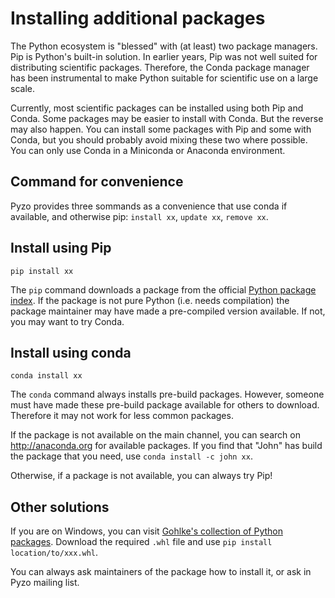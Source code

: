 # Installing additional packages

The Python ecosystem is "blessed" with (at least) two package managers.
Pip is Python's built-in solution. In earlier years, Pip was not well
suited for distributing scientific packages. Therefore, the Conda
package manager has been instrumental to make Python suitable for
scientific use on a large scale.

Currently, most scientific packages can be installed using both Pip and
Conda. Some packages may be easier to install with Conda. But the
reverse may also happen. You can install some packages with Pip and some
with Conda, but you should probably avoid mixing these two where possible.
You can only use Conda in a Miniconda or Anaconda environment.


## Command for convenience

Pyzo provides three sommands as a convenience that use conda if available, and otherwise pip:
``install xx``, ``update xx``, ``remove xx``.


## Install using Pip

```
pip install xx
```

The ``pip`` command downloads a package from the official [Python package
index](https://pypi.org). If the package is not  pure Python (i.e. needs
compilation) the package maintainer may have made a pre-compiled version
available. If not, you may want to try Conda.


## Install using conda

```
conda install xx
```

The ``conda`` command always installs pre-build packages. However, someone
must have made these pre-build package available for others to download.
Therefore it may not work for less common packages.

If the package is not available on the main channel, you can search on http://anaconda.org
for available packages. If you find that "John" has build the package
that you need, use ``conda install -c john xx``.

Otherwise, if a package is not available, you can always try Pip!


## Other solutions

If you are on Windows, you can visit 
[Gohlke's collection of Python packages](http://www.lfd.uci.edu/~gohlke/pythonlibs/).
Download the required ``.whl`` file and use ``pip install location/to/xxx.whl``.

You can always ask maintainers of the package how to install it, or ask
in Pyzo mailing list.
